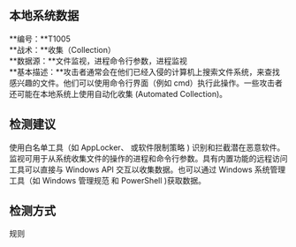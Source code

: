 ## 本地系统数据  
**编号：**T1005  
**战术：**收集（Collection）  
**数据源：**文件监视，进程命令行参数，进程监视  
**基本描述：**攻击者通常会在他们已经入侵的计算机上搜索文件系统，来查找感兴趣的文件。他们可以使用命令行界面（例如 cmd）执行此操作。一些攻击者还可能在本地系统上使用自动化收集 (Automated Collection)。  
## 检测建议  
使用白名单工具（如 AppLocker、 或软件限制策略 ) 识别和拦截潜在恶意软件。
监视可用于从系统收集文件的操作的进程和命令行参数。具有内置功能的远程访问工具可以直接与 Windows API 交互以收集数据。也可以通过 Windows 系统管理工具（如 Windows 管理规范 和 PowerShell )获取数据。  
## 检测方式  
规则